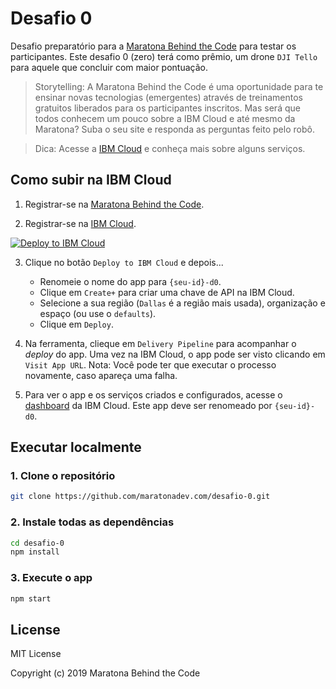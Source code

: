 # Desafio 0

Desafio preparatório para a [Maratona Behind the Code](https://ibm.biz/maratona) para testar os participantes. Este desafio 0 (zero) terá como prêmio, um drone `DJI Tello` para aquele que concluir com maior pontuação.

> Storytelling: A Maratona Behind the Code é uma oportunidade para te ensinar novas tecnologias (emergentes) através de treinamentos gratuitos liberados para os participantes inscritos. Mas será que todos conhecem um pouco sobre a IBM Cloud e até mesmo da Maratona? Suba o seu site e responda as perguntas feito pelo robô. 

> Dica: Acesse a [IBM Cloud](https://cloud.ibm.com/catalog) e conheça mais sobre alguns serviços.

## Como subir na IBM Cloud

1. Registrar-se na [Maratona Behind the Code](https://ibm.biz/maratona).

2. Registrar-se na [IBM Cloud](https://ibm.biz/BdzsFc).

[![Deploy to IBM Cloud](https://cloud.ibm.com/devops/setup/deploy/button.png)](https://cloud.ibm.com/devops/setup/deploy?repository=https://github.com/maratonadev/desafio-0.git)

3. Clique no botão `Deploy to IBM Cloud` e depois...

    * Renomeie o nome do app para `{seu-id}-d0`.
    * Clique em `Create+` para criar uma chave de API na IBM Cloud.
    * Selecione a sua região (`Dallas` é a região mais usada), organização e espaço (ou use o `defaults`).
    * Clique em `Deploy`.

4. Na ferramenta, clieque em `Delivery Pipeline` para acompanhar o *deploy* do app. Uma vez na IBM Cloud, o app pode ser visto clicando em `Visit App URL`. Nota: Você pode ter que executar o processo novamente, caso apareça uma falha.

5. Para ver o app e os serviços criados e configurados, acesse o [dashboard](https://cloud.ibm.com/resources) da IBM Cloud. Este app deve ser renomeado por `{seu-id}-d0`.

## Executar localmente

### 1. Clone o repositório

```sh
git clone https://github.com/maratonadev.com/desafio-0.git
```

### 2. Instale todas as dependências

```sh
cd desafio-0
npm install
```

### 3. Execute o app

```sh
npm start
```

## License

MIT License

Copyright (c) 2019 Maratona Behind the Code
